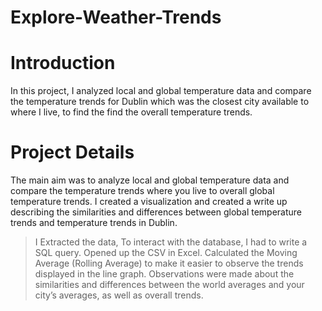 # Explore-Weather-Trends

# Introduction
In this project, I analyzed local and global temperature data and compare the temperature trends for Dublin which was the closest city available to where I live, to find the find the overall temperature trends.

# Project Details
The  main aim was to analyze local and global temperature data and compare the temperature trends where you live to overall global temperature trends. I created a visualization and created a write up describing the similarities and differences between global temperature trends and temperature trends in Dublin.

> I Extracted the data, To interact with the database, I had to write a SQL query.
> Opened up the CSV in Excel.
> Calculated the Moving Average (Rolling Average) to make it easier to observe the trends displayed in the line graph.
> Observations were made about the similarities and differences between the world averages and your city’s averages, as well as overall trends.
